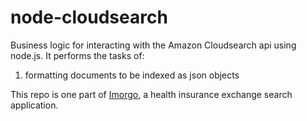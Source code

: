 node-cloudsearch
===========

Business logic for interacting with the Amazon Cloudsearch api using node.js. It performs the tasks of:
1. formatting documents to be indexed as json objects

This repo is one part of [Imorgo](https://github.com/scottrice10/imorgo), a health insurance exchange search application.
